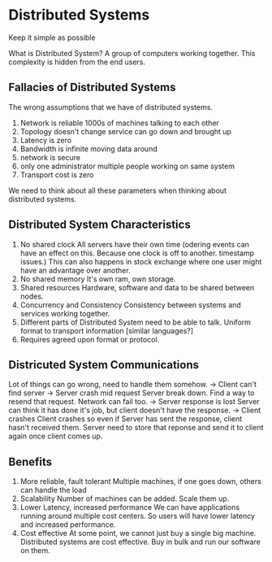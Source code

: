 # Distributed Systems

Keep it simple as possible

What is Distributed System?
A group of computers working together. 
This complexity is hidden from the end users.

## Fallacies of Distributed Systems
The wrong assumptions that we have of distributed systems.
1. Network is reliable
1000s of machines talking to each other
2. Topology doesn't change
service can go down and brought up
3. Latency is zero
4. Bandwidth is infinite
moving data around
5. network is secure
6. only one administrator
multiple people working on same system
7. Transport cost is zero

We need to think about all these parameters when thinking about distributed systems.

## Distributed System Characteristics
1. No shared clock
All servers have their own time (odering events can have an effect on this. Because one clock is off to another. timestamp issues.)
This can also happens in stock exchange where one user might have an advantage over another.
2. No shared memory
It's own ram, own storage. 
3. Shared resources
Hardware, software and data to be shared between nodes.
4. Concurrency and Consistency
Consistency between systems and services working together.
5. Different parts of Distributed System need to be able to talk.
Uniform format to transport information
[similar languages?]
6. Requires agreed upon format or protocol.

## Districuted System Communications
Lot of things can go wrong, need to handle them somehow.
-> Client can't find server
-> Server crash mid request
Server break down. Find a way to resend that request.
Network can fail too.
-> Server response is lost
Server can think it has done it's job, but client doesn't have the response.
-> Client crashes
Client crashes so even if Server has sent the response, client hasn't received them.
Server need to store that reponse and send it to client again once client comes up.

## Benefits
1. More reliable, fault tolerant
Multiple machines, if one goes down, others can handle the load
2. Scalability
Number of machines can be added. Scale them up.
3. Lower Latency, increased performance
We can have applications running around multiple cost centers. So users will have lower latency and increased performance.
4. Cost effective
At some point, we cannot just buy a single big machine. Distributed systems are cost effective.
Buy in bulk and run our software on them.
